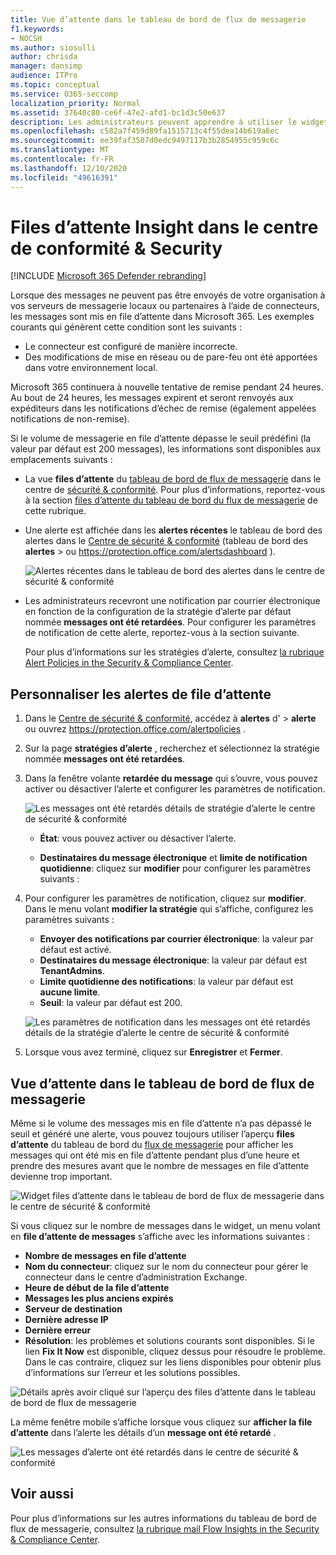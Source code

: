 ```yaml
---
title: Vue d’attente dans le tableau de bord de flux de messagerie
f1.keywords:
- NOCSH
ms.author: siosulli
author: chrisda
manager: dansimp
audience: ITPro
ms.topic: conceptual
ms.service: O365-seccomp
localization_priority: Normal
ms.assetid: 37640c80-ce6f-47e2-afd1-bc1d3c50e637
description: Les administrateurs peuvent apprendre à utiliser le widget files d’attente dans le tableau de bord de flux de messagerie dans le centre de sécurité & conformité pour surveiller les flux de messages infructueux vers leurs organisations locales ou partenaires sur des connecteurs sortants.
ms.openlocfilehash: c582a7f459d89fa1515713c4f55dea14b619a6ec
ms.sourcegitcommit: ee39faf3507d0edc9497117b3b2854955c959c6c
ms.translationtype: MT
ms.contentlocale: fr-FR
ms.lasthandoff: 12/10/2020
ms.locfileid: "49616391"
---
```

# <a name="queues-insight-in-the-security--compliance-center"></a>Files d’attente Insight dans le centre de conformité & Security

[!INCLUDE [Microsoft 365 Defender rebranding](../includes/microsoft-defender-for-office.md)]


Lorsque des messages ne peuvent pas être envoyés de votre organisation à vos serveurs de messagerie locaux ou partenaires à l’aide de connecteurs, les messages sont mis en file d’attente dans Microsoft 365. Les exemples courants qui génèrent cette condition sont les suivants :

- Le connecteur est configuré de manière incorrecte.
- Des modifications de mise en réseau ou de pare-feu ont été apportées dans votre environnement local.

Microsoft 365 continuera à nouvelle tentative de remise pendant 24 heures. Au bout de 24 heures, les messages expirent et seront renvoyés aux expéditeurs dans les notifications d’échec de remise (également appelées notifications de non-remise).

Si le volume de messagerie en file d’attente dépasse le seuil prédéfini (la valeur par défaut est 200 messages), les informations sont disponibles aux emplacements suivants :

- La vue **files d’attente** du [tableau de bord de flux de messagerie](mail-flow-insights-v2.md) dans le centre de [sécurité & conformité](https://protection.office.com). Pour plus d’informations, reportez-vous à la section [files d’attente du tableau de bord du flux de messagerie](#queues-insight-in-the-mail-flow-dashboard) de cette rubrique.

- Une alerte est affichée dans les **alertes récentes** le tableau de bord des alertes dans le [Centre de sécurité & conformité](https://protection.office.com) (tableau de bord des **alertes** \>  ou <https://protection.office.com/alertsdashboard> ).

  ![Alertes récentes dans le tableau de bord des alertes dans le centre de sécurité & conformité](../../media/mfi-queued-messages-alert.png)

- Les administrateurs recevront une notification par courrier électronique en fonction de la configuration de la stratégie d’alerte par défaut nommée **messages ont été retardées**. Pour configurer les paramètres de notification de cette alerte, reportez-vous à la section suivante.

  Pour plus d’informations sur les stratégies d’alerte, consultez [la rubrique Alert Policies in the Security & Compliance Center](../../compliance/alert-policies.md).

## <a name="customize-queue-alerts"></a>Personnaliser les alertes de file d’attente

1. Dans le [Centre de sécurité & conformité](https://protection.office.com), accédez à **alertes** d' \> **alerte** ou ouvrez <https://protection.office.com/alertpolicies> .

2. Sur la page **stratégies d’alerte** , recherchez et sélectionnez la stratégie nommée **messages ont été retardées**.

3. Dans la fenêtre volante **retardée du message** qui s’ouvre, vous pouvez activer ou désactiver l’alerte et configurer les paramètres de notification.

   ![Les messages ont été retardés détails de stratégie d’alerte le centre de sécurité & conformité](../../media/mfi-queued-messages-alert-policy.png)

   - **État**: vous pouvez activer ou désactiver l’alerte.

   - **Destinataires du message électronique** et **limite de notification quotidienne**: cliquez sur **modifier** pour configurer les paramètres suivants :

4. Pour configurer les paramètres de notification, cliquez sur **modifier**. Dans le menu volant **modifier la stratégie** qui s’affiche, configurez les paramètres suivants :

   - **Envoyer des notifications par courrier électronique**: la valeur par défaut est activé.
   - **Destinataires du message électronique**: la valeur par défaut est **TenantAdmins**.
   - **Limite quotidienne des notifications**: la valeur par défaut est **aucune limite**.
   - **Seuil**: la valeur par défaut est 200.

   ![Les paramètres de notification dans les messages ont été retardés détails de la stratégie d’alerte le centre de sécurité & conformité](../../media/mfi-queued-messages-alert-policy-notification-settings.png)

5. Lorsque vous avez terminé, cliquez sur **Enregistrer** et **Fermer**.

## <a name="queues-insight-in-the-mail-flow-dashboard"></a>Vue d’attente dans le tableau de bord de flux de messagerie

Même si le volume des messages mis en file d’attente n’a pas dépassé le seuil et généré une alerte, vous pouvez toujours utiliser l’aperçu **files d’attente** du tableau de bord du [flux de messagerie](mail-flow-insights-v2.md) pour afficher les messages qui ont été mis en file d’attente pendant plus d’une heure et prendre des mesures avant que le nombre de messages en file d’attente devienne trop important.

![Widget files d’attente dans le tableau de bord de flux de messagerie dans le centre de sécurité & conformité](../../media/mfi-queues-widget.png)

Si vous cliquez sur le nombre de messages dans le widget, un menu volant en **file d’attente de messages** s’affiche avec les informations suivantes :

- **Nombre de messages en file d’attente**
- **Nom du connecteur**: cliquez sur le nom du connecteur pour gérer le connecteur dans le centre d’administration Exchange.
- **Heure de début de la file d’attente**
- **Messages les plus anciens expirés**
- **Serveur de destination**
- **Dernière adresse IP**
- **Dernière erreur**
- **Résolution**: les problèmes et solutions courants sont disponibles. Si le lien **Fix It Now** est disponible, cliquez dessus pour résoudre le problème. Dans le cas contraire, cliquez sur les liens disponibles pour obtenir plus d’informations sur l’erreur et les solutions possibles.

![Détails après avoir cliqué sur l’aperçu des files d’attente dans le tableau de bord de flux de messagerie](../../media/mfi-queues-details.png)

La même fenêtre mobile s’affiche lorsque vous cliquez sur **afficher la file d’attente** dans l’alerte les détails d’un **message ont été retardé** .

![Les messages d’alerte ont été retardés dans le centre de sécurité & conformité](../../media/mfi-queued-messages-alert-details.png)

## <a name="see-also"></a>Voir aussi

Pour plus d’informations sur les autres informations du tableau de bord de flux de messagerie, consultez [la rubrique mail Flow Insights in the Security & Compliance Center](mail-flow-insights-v2.md).
